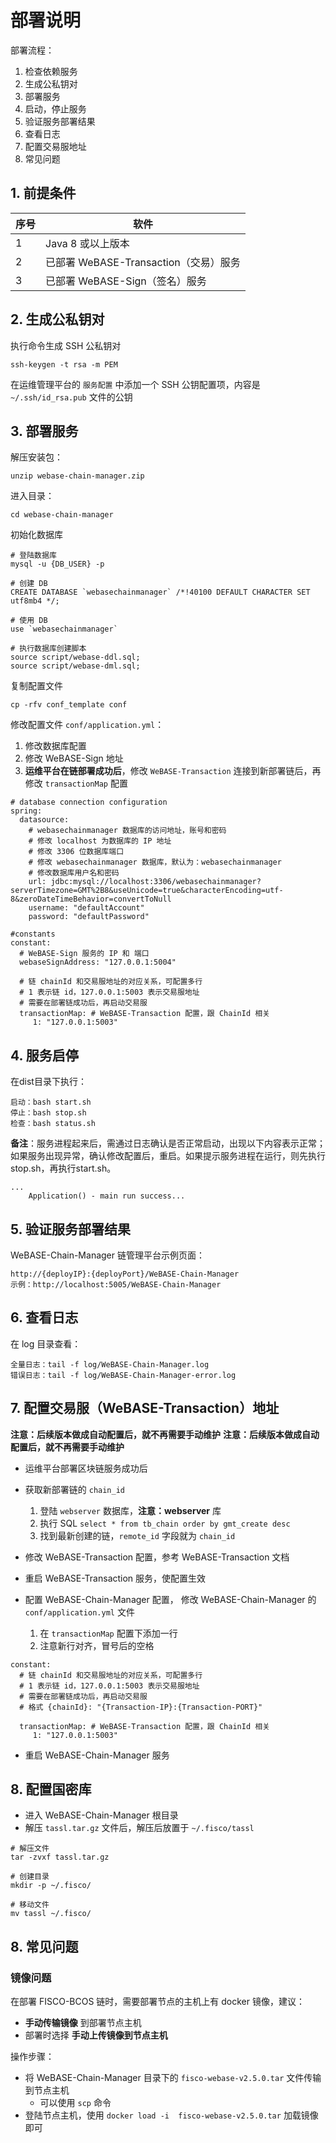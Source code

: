 # 部署说明

部署流程：

1. 检查依赖服务
2. 生成公私钥对
3. 部署服务
4. 启动，停止服务
5. 验证服务部署结果
6. 查看日志
7. 配置交易服地址
8. 常见问题

## 1. 前提条件

| 序号 | 软件           |
| ---- | ------------------- |
| 1    | Java 8 或以上版本     |
| 2    | 已部署 WeBASE-Transaction（交易）服务|
| 3    | 已部署 WeBASE-Sign（签名）服务|
    
## 2. 生成公私钥对

执行命令生成 SSH 公私钥对

```shell
ssh-keygen -t rsa -m PEM
```

在运维管理平台的 `服务配置` 中添加一个 SSH 公钥配置项，内容是 `~/.ssh/id_rsa.pub` 文件的公钥

## 3. 部署服务

解压安装包：
```shell
unzip webase-chain-manager.zip
```
进入目录：

```shell
cd webase-chain-manager
```
初始化数据库

```shell
# 登陆数据库
mysql -u {DB_USER} -p 

# 创建 DB
CREATE DATABASE `webasechainmanager` /*!40100 DEFAULT CHARACTER SET utf8mb4 */;

# 使用 DB
use `webasechainmanager`

# 执行数据库创建脚本
source script/webase-ddl.sql;
source script/webase-dml.sql;
```

复制配置文件

```
cp -rfv conf_template conf
```

修改配置文件 `conf/application.yml`：

1. 修改数据库配置
2. 修改 WeBASE-Sign 地址
3. **运维平台在链部署成功后**，修改 `WeBASE-Transaction` 连接到新部署链后，再修改 `transactionMap` 配置

```shell
# database connection configuration
spring:
  datasource:
    # webasechainmanager 数据库的访问地址，账号和密码
    # 修改 localhost 为数据库的 IP 地址
    # 修改 3306 位数据库端口
    # 修改 webasechainmanager 数据库，默认为：webasechainmanager
    # 修改数据库用户名和密码
    url: jdbc:mysql://localhost:3306/webasechainmanager?serverTimezone=GMT%2B8&useUnicode=true&characterEncoding=utf-8&zeroDateTimeBehavior=convertToNull
    username: "defaultAccount"
    password: "defaultPassword"

#constants
constant:
  # WeBASE-Sign 服务的 IP 和 端口
  webaseSignAddress: "127.0.0.1:5004"

  # 链 chainId 和交易服地址的对应关系，可配置多行
  # 1 表示链 id，127.0.0.1:5003 表示交易服地址
  # 需要在部署链成功后，再启动交易服
  transactionMap: # WeBASE-Transaction 配置，跟 ChainId 相关
     1: "127.0.0.1:5003"
```

## 4. 服务启停

在dist目录下执行：
```shell
启动：bash start.sh
停止：bash stop.sh
检查：bash status.sh
```
**备注**：服务进程起来后，需通过日志确认是否正常启动，出现以下内容表示正常；如果服务出现异常，确认修改配置后，重启。如果提示服务进程在运行，则先执行stop.sh，再执行start.sh。

```
...
	Application() - main run success...
```

## 5. 验证服务部署结果

WeBASE-Chain-Manager 链管理平台示例页面：

```
http://{deployIP}:{deployPort}/WeBASE-Chain-Manager
示例：http://localhost:5005/WeBASE-Chain-Manager
```


## 6. 查看日志

在 log 目录查看：
```shell
全量日志：tail -f log/WeBASE-Chain-Manager.log
错误日志：tail -f log/WeBASE-Chain-Manager-error.log
```


## 7. 配置交易服（WeBASE-Transaction）地址


**注意：后续版本做成自动配置后，就不再需要手动维护**
**注意：后续版本做成自动配置后，就不再需要手动维护**


* 运维平台部署区块链服务成功后

* 获取新部署链的 `chain_id`
    1. 登陆 `webserver` 数据库，**注意：webserver** 库
    2. 执行 SQL `select * from tb_chain order by gmt_create desc`
    3. 找到最新创建的链，`remote_id` 字段就为 `chain_id`

* 修改 WeBASE-Transaction 配置，参考 WeBASE-Transaction 文档

* 重启 WeBASE-Transaction 服务，使配置生效

* 配置 WeBASE-Chain-Manager 配置， 修改 WeBASE-Chain-Manager 的 `conf/application.yml` 文件
    1. 在 `transactionMap` 配置下添加一行
    2. 注意新行对齐，冒号后的空格
        
```shell
constant:
  # 链 chainId 和交易服地址的对应关系，可配置多行
  # 1 表示链 id，127.0.0.1:5003 表示交易服地址
  # 需要在部署链成功后，再启动交易服
  # 格式 {chainId}: "{Transaction-IP}:{Transaction-PORT}"

  transactionMap: # WeBASE-Transaction 配置，跟 ChainId 相关
     1: "127.0.0.1:5003"

```

* 重启 WeBASE-Chain-Manager 服务

## 8. 配置国密库

* 进入 WeBASE-Chain-Manager 根目录
* 解压 `tassl.tar.gz` 文件后，解压后放置于 `~/.fisco/tassl`

```shell
# 解压文件
tar -zvxf tassl.tar.gz

# 创建目录
mkdir -p ~/.fisco/

# 移动文件
mv tassl ~/.fisco/
```

## 8. 常见问题
### 镜像问题
在部署 FISCO-BCOS 链时，需要部署节点的主机上有 docker 镜像，建议：
* **手动传输镜像** 到部署节点主机
* 部署时选择 **手动上传镜像到节点主机**

操作步骤：
* 将 WeBASE-Chain-Manager 目录下的 `fisco-webase-v2.5.0.tar` 文件传输到节点主机
    * 可以使用 `scp` 命令
* 登陆节点主机，使用 `docker load -i  fisco-webase-v2.5.0.tar` 加载镜像即可